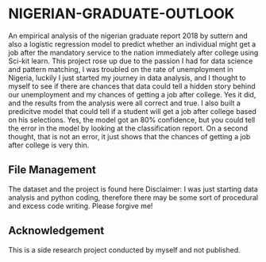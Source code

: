 # NIGERIAN-GRADUATE-OUTLOOK
An empirical analysis of the nigerian graduate report 2018 by suttern and also a logistic regression model to predict whether an individual might get a job after the mandatory service to the nation immediately after college using Sci-kit learn.
This project rose up due to the passion I had for data science and pattern matching, I was troubled on the rate of unemployment in Nigeria, luckily I just started my journey in data analysis,
and I thought to myself to see if there are chances that data could tell a hidden story behind our unemployment and my chances of getting a job after college. Yes it did, and the results from the analysis were all correct and true.
I also built a predicitve model that could tell if a student will get a job after college based on his selections.  Yes, the model got an 80% confidence, but you could tell the error in the model by looking at the classification report. On a second thought, that is not an error, it just shows that the chances of getting a job after college is very thin.

## File Management
The dataset and the project is found here
Disclaimer: I was just starting data analysis and python coding, therefore there may be some sort of procedural and excess code writing. Please forgive me!

## Acknowledgement
This is a side research project conducted by myself and not published.
